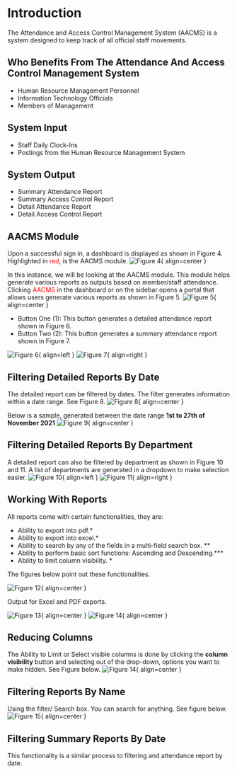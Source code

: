 # Introduction

The Attendance and Access Control Management System (AACMS) is a system designed to keep track of all official staff movements.


## Who Benefits From The Attendance And Access Control Management System

- Human Resource Management Personnel
- Information Technology Officials
- Members of Management

## System Input

- Staff Daily Clock-Ins
- Postings from the Human Resource Management System 
    
## System Output

- Summary Attendance Report
- Summary Access Control Report
- Detail Attendance Report
- Detail Access Control Report

## AACMS Module

Upon a successful sign in, a dashboard is displayed as shown in Figure 4.
Highlighted in <span style="color:red">red</span>, is the AACMS module.
![Figure 4](img/dashboard.png){ align=center }

In this instance, we will be looking at the AACMS module. This module helps generate various reports as outputs based on member/staff attendance. Clicking <span style="color:red">AACMS</span> in the dashboard or on the sidebar opens a portal that allows users generate various reports as shown in Figure 5.
![Figure 5](img/aacms.png){ align=center }

- Button One (1): This button generates a detailed attendance report shown in  Figure 6.
- Button Two (2): This button generates a summary attendance report shown in Figure 7.

![Figure 6](img/detailed.png){ align=left }
![Figure 7](img/summary.png){ align=right }

## Filtering Detailed Reports By Date

The detailed report can be filtered by dates. The filter generates information within a date range.
See Figure 8.
![Figure 8](img/date-detailed.png){ align=center }

Below is a sample, generated between the date range **1st to 27th of November 2021**
![Figure 9](img/detailed-result.png){ align=center }

## Filtering Detailed Reports By Department
A detailed report can also be filtered by department as shown in Figure 10 and 11. A list of departments are generated in a dropdown to make selection easier.
![Figure 10](img/detailed-branch.png){ align=left }
![Figure 11](img/detailed-branch-result.png){ align=right }
## Working With Reports

All reports come with certain functionalities, they are:

- Ability to export into pdf.*
- Ability to export into excel.*
- Ability to search by any of the fields in a multi-field search box. **
- Ability to perform basic sort functions: Ascending and Descending.***
- Ability to limit column visibility. *

The figures below point out these functionalities.

![Figure 12](img/workingwith.png){ align=center }

Output for Excel and PDF exports.

![Figure 13](img/excel-export.png){ align=center }
![Figure 14](img/pdf-export.png){ align=center }



## Reducing Columns
The Ability to Limit or Select visible columns is done by clicking the **column visibility** button and selecting out of the drop-down, options you want to make hidden.
See Figure below.
![Figure 14](img/column-visibility.png){ align=center }

## Filtering Reports By Name
Using the filter/ Search box. You can search for anything. See figure below.
![Figure 15](img/search.png){ align=center }

## Filtering Summary Reports By Date

This functionality is a similar process to filtering and attendance report by date. 

